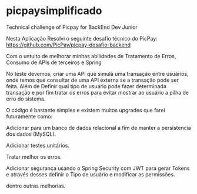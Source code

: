 # picpaysimplificado
Technical challenge of Picpay for BackEnd Dev Junior

Nesta Aplicação Resolvi o seguinte desafio técnico do PicPay:
https://github.com/PicPay/picpay-desafio-backend

Com o untuito de melhorar minhas abilidades de Tratamento de Erros, Consumo de APIs de terceiros
e Spring

No teste devemos, criar uma API que simula uma transação entre usuários, onde temos que consultar de uma API externa se a transação pode ser feita.
Além de Definir qual tipo de usuário pode fazer determinada transação e por fim tratar os erros para evitar mostrar ao usuário a pilha de erro do sistema.

O código é bastante simples e existem muitos upgrades que farei futuramente como:

Adicionar para um banco de dados relacional a fim de manter a persistencia dos dados (MySQL).

Adicionar testes unitários.

Tratar melhor os erros.

Adicionar segurança usando o Spring Security com JWT para gerar Tokens e através desses definir o Tipo de usuário e modificar as permissões.

dentre outras melhorias.
